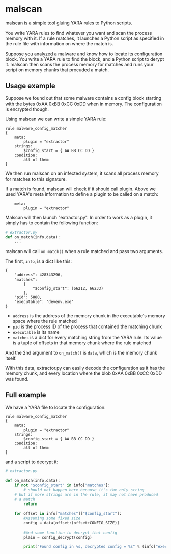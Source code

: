 # malscan

malscan is a simple tool gluing YARA rules to Python scripts.

You write YARA rules to find whatever you want and scan the process memory with it. If a rule matches, it launches a Python script as specified in the rule file with information on where the match is.

Suppose you analyzed a malware and know how to locate its configuration block. You write a YARA rule to find the block, and a Python script to derypt it. malscan then scans the process memory for matches and runs your script on memory chunks that procuded a match.

## Usage example

Suppose we found out that some malware contains a config block starting with the bytes 0xAA 0xBB 0xCC 0xDD when in memory. The configuration is encrypted though.

Using malscan we can write a simple YARA rule:

```YARA
rule malware_config_matcher
{
    meta:
        plugin = "extractor"
    strings:
        $config_start = { AA BB CC DD }
    condition:
        all of them
}
```

We then run malscan on an infected system, it scans all process memory for matches to this signature.

If a match is found, malscan will check if it should call plugin. Above we used YARA's meta information to define a plugin to be called on a match:

```
    meta:
        plugin = "extractor"
```

Malscan will then launch "extractor.py". In order to work as a plugin, it simply has to contain the following function:

```Python
# extractor.py
def on_match(info,data):
    ...
```

malscan will call `on_match()` when a rule matched and pass two arguments.

The first, `info`, is a dict like this:

```
{
    "address": 428343296,
    "matches":
        {
            "$config_start": (66212, 66233)
        },
    "pid": 5880,
    "executable": 'devenv.exe'
}
```

* `address` is the address of the memory chunk in the executable's memory space where the rule matched
* `pid` is the process ID of the process that contained the matching chunk
* `executable` is its name
* `matches` is a dict for every matching string from the YARA rule. Its value is a tuple of offsets in that memory chunk where the rule matched

And the 2nd argument to `on_match()` is `data`, which is the memory chunk itself.

With this data, extractor.py can easily decode the configuration as it has the memory chunk, and every location where the blob 0xAA 0xBB 0xCC 0xDD was found.

## Full example

We have a YARA file to locate the configuration:

```YARA
rule malware_config_matcher
{
    meta:
        plugin = "extractor"
    strings:
        $config_start = { AA BB CC DD }
    condition:
        all of them
}
```

and a script to decrypt it:

```Python
# extractor.py

def on_match(info,data):
    if not "$config_start" in info["matches"]:
        # should not happen here because it's the only string
	# but if more strings are in the rule, it may not have produced
	# a match
        return
        
    for offset in info["matches"]["$config_start"]:
        #Assuming some fixed size
        config = data[offset:(offset+CONFIG_SIZE)]
        
        #And some function to decrypt that config
        plain = config_decrypt(config)
        
        print("Found config in %s, decrypted config = %s" % (info["executable"],plain))
```
